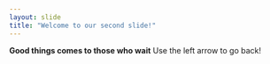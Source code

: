 ```yaml
---
layout: slide
title: "Welcome to our second slide!"
---
```

**Good things comes to those who wait**
Use the left arrow to go back!
